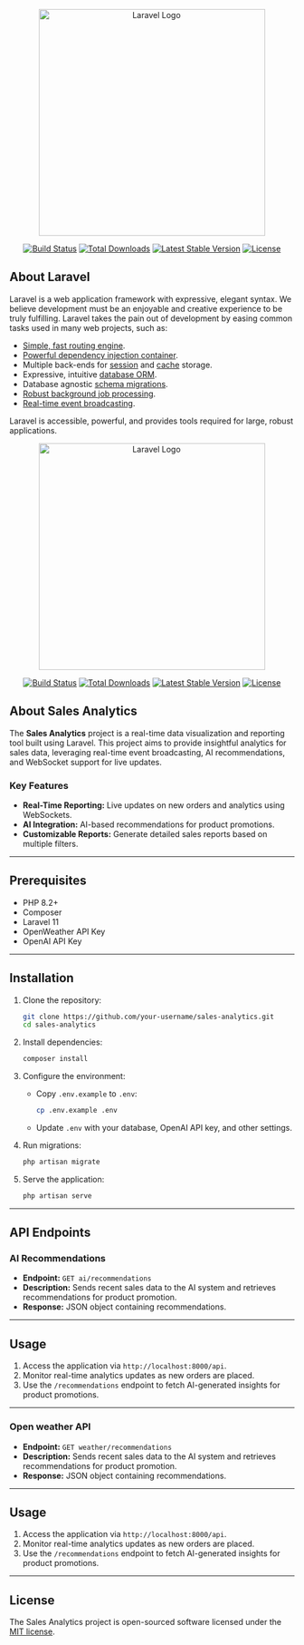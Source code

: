 <p align="center"><a href="https://laravel.com" target="_blank"><img src="https://raw.githubusercontent.com/laravel/art/master/logo-lockup/5%20SVG/2%20CMYK/1%20Full%20Color/laravel-logolockup-cmyk-red.svg" width="400" alt="Laravel Logo"></a></p>

<p align="center">
<a href="https://github.com/laravel/framework/actions"><img src="https://github.com/laravel/framework/workflows/tests/badge.svg" alt="Build Status"></a>
<a href="https://packagist.org/packages/laravel/framework"><img src="https://img.shields.io/packagist/dt/laravel/framework" alt="Total Downloads"></a>
<a href="https://packagist.org/packages/laravel/framework"><img src="https://img.shields.io/packagist/v/laravel/framework" alt="Latest Stable Version"></a>
<a href="https://packagist.org/packages/laravel/framework"><img src="https://img.shields.io/packagist/l/laravel/framework" alt="License"></a>
</p>

## About Laravel

Laravel is a web application framework with expressive, elegant syntax. We believe development must be an enjoyable and creative experience to be truly fulfilling. Laravel takes the pain out of development by easing common tasks used in many web projects, such as:

- [Simple, fast routing engine](https://laravel.com/docs/routing).
- [Powerful dependency injection container](https://laravel.com/docs/container).
- Multiple back-ends for [session](https://laravel.com/docs/session) and [cache](https://laravel.com/docs/cache) storage.
- Expressive, intuitive [database ORM](https://laravel.com/docs/eloquent).
- Database agnostic [schema migrations](https://laravel.com/docs/migrations).
- [Robust background job processing](https://laravel.com/docs/queues).
- [Real-time event broadcasting](https://laravel.com/docs/broadcasting).

Laravel is accessible, powerful, and provides tools required for large, robust applications.

<p align="center"><a href="https://laravel.com" target="_blank"><img src="https://raw.githubusercontent.com/laravel/art/master/logo-lockup/5%20SVG/2%20CMYK/1%20Full%20Color/laravel-logolockup-cmyk-red.svg" width="400" alt="Laravel Logo"></a></p>

<p align="center">
<a href="https://github.com/laravel/framework/actions"><img src="https://github.com/laravel/framework/workflows/tests/badge.svg" alt="Build Status"></a>
<a href="https://packagist.org/packages/laravel/framework"><img src="https://img.shields.io/packagist/dt/laravel/framework" alt="Total Downloads"></a>
<a href="https://packagist.org/packages/laravel/framework"><img src="https://img.shields.io/packagist/v/laravel/framework" alt="Latest Stable Version"></a>
<a href="https://packagist.org/packages/laravel/framework"><img src="https://img.shields.io/packagist/l/laravel/framework" alt="License"></a>
</p>

## About Sales Analytics

The **Sales Analytics** project is a real-time data visualization and reporting tool built using Laravel. This project aims to provide insightful analytics for sales data, leveraging real-time event broadcasting, AI recommendations, and WebSocket support for live updates.

### Key Features

- **Real-Time Reporting:** Live updates on new orders and analytics using WebSockets.
- **AI Integration:** AI-based recommendations for product promotions.
- **Customizable Reports:** Generate detailed sales reports based on multiple filters.

---

## Prerequisites

- PHP 8.2+
- Composer
- Laravel 11
- OpenWeather API Key
- OpenAI API Key

---

## Installation

1. Clone the repository:
   ```bash
   git clone https://github.com/your-username/sales-analytics.git
   cd sales-analytics
   ```

2. Install dependencies:
   ```bash
   composer install
   ```

3. Configure the environment:
   - Copy `.env.example` to `.env`:
     ```bash
     cp .env.example .env
     ```
   - Update `.env` with your database, OpenAI API key, and other settings.

4. Run migrations:
   ```bash
   php artisan migrate
   ```

5. Serve the application:
   ```bash
   php artisan serve
   ```

---

## API Endpoints

### AI Recommendations

- **Endpoint:** `GET ai/recommendations`
- **Description:** Sends recent sales data to the AI system and retrieves recommendations for product promotion.
- **Response:** JSON object containing recommendations.

---

## Usage

1. Access the application via `http://localhost:8000/api`.
2. Monitor real-time analytics updates as new orders are placed.
3. Use the `/recommendations` endpoint to fetch AI-generated insights for product promotions.

---

### Open weather API

- **Endpoint:** `GET weather/recommendations`
- **Description:** Sends recent sales data to the AI system and retrieves recommendations for product promotion.
- **Response:** JSON object containing recommendations.

---

## Usage

1. Access the application via `http://localhost:8000/api`.
2. Monitor real-time analytics updates as new orders are placed.
3. Use the `/recommendations` endpoint to fetch AI-generated insights for product promotions.

---

## License

The Sales Analytics project is open-sourced software licensed under the [MIT license](https://opensource.org/licenses/MIT).
